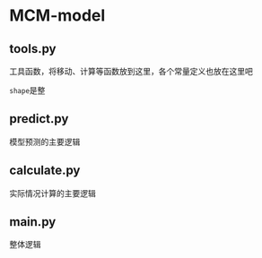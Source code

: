 # MCM-model

## tools.py
工具函数，将移动、计算等函数放到这里，各个常量定义也放在这里吧

`shape`是整 

## predict.py
模型预测的主要逻辑

## calculate.py
实际情况计算的主要逻辑

## main.py
整体逻辑